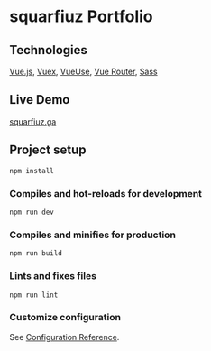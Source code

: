 # squarfiuz Portfolio

## Technologies
[Vue.js](https://vuejs.org), [Vuex](https://vuex.vuejs.org), [VueUse](https://vueuse.org), [Vue Router](https://router.vuejs.org), [Sass](https://sass-lang.com)

## Live Demo
[squarfiuz.ga](https://squarfiuz.ga)

## Project setup
```
npm install
```

### Compiles and hot-reloads for development
```
npm run dev
```

### Compiles and minifies for production
```
npm run build
```

### Lints and fixes files
```
npm run lint
```

### Customize configuration
See [Configuration Reference](https://cli.vuejs.org/config/).
